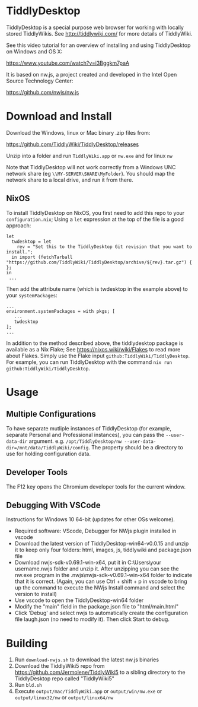 # TiddlyDesktop

TiddlyDesktop is a special purpose web browser for working with locally stored TiddlyWikis. See http://tiddlywiki.com/ for more details of TiddlyWiki.

See this video tutorial for an overview of installing and using TiddlyDesktop on Windows and OS X:

https://www.youtube.com/watch?v=i3Bggkm7paA

It is based on nw.js, a project created and developed in the Intel Open Source Technology Center:

https://github.com/nwjs/nw.js

# Download and Install

Download the Windows, linux or Mac binary .zip files from:

https://github.com/TiddlyWiki/TiddlyDesktop/releases

Unzip into a folder and run `TiddlyWiki.app` or `nw.exe` and for linux `nw`

Note that TiddlyDesktop will not work correctly from a Windows UNC network share (eg ``\\MY-SERVER\SHARE\MyFolder``). You should map the network share to a local drive, and run it from there.

## NixOS

To install TiddlyDesktop on NixOS, you first need to add this repo to your `configuration.nix`; Using a `let` expression at the top of the file is a good approach: 

```
let
  twdesktop = let
    rev = "Set this to the TiddlyDesktop Git revision that you want to install.";
  in import (fetchTarball "https://github.com/TiddlyWiki/TiddlyDesktop/archive/${rev}.tar.gz") { };
in
 ...
``` 

Then add the attribute name (which is twdesktop in the example above) to your `systemPackages`:

```
...
environment.systemPackages = with pkgs; [
   ...
   twdesktop
];
...
```

In addition to the method described above, the tiddlydesktop package is available as a Nix Flake; See https://nixos.wiki/wiki/Flakes to read more about Flakes. Simply use the Flake input `github:TiddlyWiki/TiddlyDesktop`. For example, you can run TiddlyDesktop with the command `nix run github:TiddlyWiki/TiddlyDesktop`.

# Usage

## Multiple Configurations

To have separate mutliple instances of TiddlyDesktop (for example, separate Personal and Professional instances), you can pass the `--user-data-dir` argument.  e.g. `/opt/TiddlyDesktop/nw --user-data-dir=/mnt/data/TiddlyWiki/config`.  The property should be a directory to use for holding configuration data.

## Developer Tools

The F12 key opens the Chromium developer tools for the current window.

## Debugging With VSCode

Instructions for Windows 10 64-bit (updates for other OSs welcome).

* Required software: VScode, Debugger for NWjs plugin installed in vscode
* Download the latest version of TiddlyDesktop-win64-v0.0.15 and unzip it to keep only four folders: html, images, js, tiddlywiki and package.json file
* Download nwjs-sdk-v0.69.1-win-x64, put it in C:\Users\your username\.nwjs folder and unzip it. After unzipping you can see the nw.exe program in the .nwjs\nwjs-sdk-v0.69.1-win-x64 folder to indicate that it is correct. (Again, you can use Ctrl + shift + p in vscode to bring up the command to execute the NWjs Install command and select the version to install)
* Use vscode to open the TiddlyDesktop-win64 folder
* Modify the "main" field in the package.json file to "html/main.html"
* Click 'Debug' and select nwjs to automatically create the configuration file laugh.json (no need to modify it). Then click Start to debug.

# Building

1. Run `download-nwjs.sh` to download the latest nw.js binaries
2. Download the TiddlyWiki5 repo from https://github.com/Jermolene/TiddlyWiki5 to a sibling directory to the TiddlyDesktop repo called "TiddlyWiki5"
3. Run `bld.sh`
4. Execute `output/mac/TiddlyWiki.app` or `output/win/nw.exe` or `output/linux32/nw` or `output/linux64/nw`

